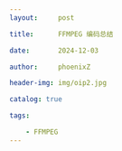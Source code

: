 ```yaml
---
layout:     post

title:      FFMPEG 编码总结

date:       2024-12-03

author:     phoenixZ

header-img: img/oip2.jpg

catalog: true

tags:

    - FFMPEG
---
```

